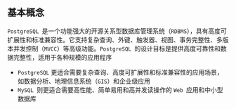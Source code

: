 ## 基本概念

`PostgreSQL `是一个功能强大的开源关系型数据库管理系统（`RDBMS`），具有高度可扩展性和标准兼容性。它支持复杂查询、外键、触发器、视图、事务完整性、多版本并发控制（`MVCC`）等高级功能。`PostgreSQL `的设计目标是提供高度可靠性和数据完整性，适用于各种规模的应用程序

- `PostgreSQL` 更适合需要复杂查询、高度可扩展性和标准兼容性的应用场景，如数据分析、地理信息系统（`GIS`）和企业级应用
- `MySQL `则更适合需要高性能、简单易用和高并发读操作的 `Web `应用和中小型数据库